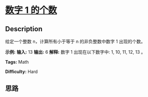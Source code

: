 # [数字 1 的个数][title]

## Description

给定一个整数 n，计算所有小于等于 n 的非负整数中数字 1 出现的个数。

**示例:**
            **输入:** 13    **输出:** 6     **解释:** 数字 1 出现在以下数字中: 1, 10, 11, 12, 13 。


**Tags:** Math

**Difficulty:** Hard

## 思路

[title]: https://leetcode-cn.com/problems/number-of-digit-one
